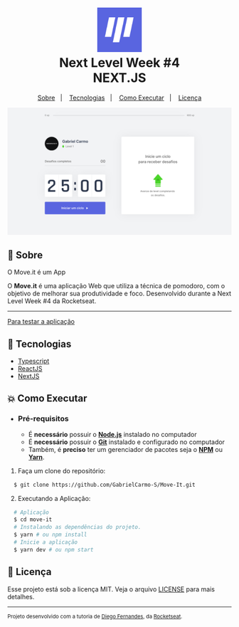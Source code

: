 <h1 align="center">
    <img alt="Move-It" src="./github/logo.svg" height="100px" />
    <br>Next Level Week #4<br/>
    NEXT.JS
</h1>

<p align="center">
  <a href="#bookmark-sobre">Sobre</a>&nbsp;&nbsp;&nbsp;|&nbsp;&nbsp;&nbsp;
  <a href="#rocket-tecnologias">Tecnologias</a>&nbsp;&nbsp;&nbsp;|&nbsp;&nbsp;&nbsp;
  <a href="#boom-como-executar">Como Executar</a>&nbsp;&nbsp;&nbsp;|&nbsp;&nbsp;&nbsp;
  <a href="#memo-licença">Licença</a>
</p>

<p align="center">
  <img alt="design do projeto" width="650px" src="./github/moveit.svg" />
<p>

## :bookmark: Sobre

O Move.it é um App 

O **Move.it** é uma aplicação Web que utiliza a técnica de pomodoro, com o objetivo de melhorar sua produtividade e foco. Desenvolvido durante a Next Level Week #4 da Rocketseat.

<hr />

<a href="https://move-it-seven-xi.vercel.app/" align="center">Para testar a aplicação</a>
## :rocket: Tecnologias

-  [Typescript](https://www.typescriptlang.org/)
-  [ReactJS](https://reactjs.org/)
-  [NextJS](https://nextjs.org/)

## :boom: Como Executar

- ### **Pré-requisitos**

  - É **necessário** possuir o **[Node.js](https://nodejs.org/en/)** instalado no computador
  - É **necessário** possuir o **[Git](https://git-scm.com/)** instalado e configurado no computador
  - Também, é **preciso** ter um gerenciador de pacotes seja o **[NPM](https://www.npmjs.com/)** ou **[Yarn](https://yarnpkg.com/)**.

1. Faça um clone do repositório:

```sh
  $ git clone https://github.com/GabrielCarmo-S/Move-It.git
```

2. Executando a Aplicação:

```sh
  # Aplicação
  $ cd move-it
  # Instalando as dependências do projeto.
  $ yarn # ou npm install
  # Inicie a aplicação 
  $ yarn dev # ou npm start
```

## :memo: Licença

Esse projeto está sob a licença MIT. Veja o arquivo [LICENSE](LICENSE.md) para mais detalhes.

---
<sup>Projeto desenvolvido com a tutoria de [Diego Fernandes](https://github.com/diego3g), da [Rocketseat](rocketseat.com.br).</sup>
 